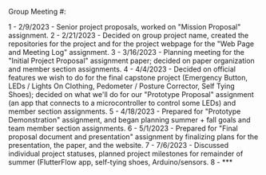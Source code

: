 Group Meeting #:

1 - 2/9/2023 - Senior project proposals, worked on "Mission Proposal" assignment.
2 - 2/21/2023 - Decided on group project name, created the repositories for the project and for the project webpage for the "Web Page and Meeting Log" assignment.
3 - 3/16/2023 - Planning meeting for the "Initial Project Proposal" assignment paper; decided on paper organization and member section assignments.
4 - 4/4/2023 - Decided on official features we wish to do for the final capstone project (Emergency Button, LEDs / Lights On Clothing, Pedometer / Posture Corrector, Self Tying Shoes); decided on what we'll do for our "Prototype Proposal" assignment (an app that connects to a microcontroller to control some LEDs) and member section assignments.
5 - 4/18/2023 - Prepared for "Prototype Demonstration" assignment, and began planning summer + fall goals and team member section assignments.
6 - 5/1/2023 - Prepared for "Final proposal document and presentation" assignment by finalizing plans for the presentation, the paper, and the website.
7 - 7/6/2023 - Discussed individual project statuses, planned project milestones for remainder of summer (FlutterFlow app, self-tying shoes, Arduino/sensors.
8 - ***
